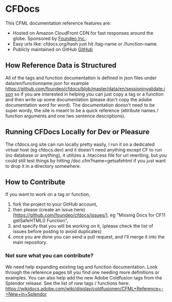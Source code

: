# CFDocs

This CFML documentation reference features are:
* Hosted on Amazon CloudFront CDN for fast responses around the globe. Sponsored by [Foundeo Inc.](http://foundeo.com).
* Easy urls like: cfdocs.org/hash just hit /tag-name or /function-name.
* Publicly maintained on GitHub [GitHub](http://github.com/foundeo/cfdocs)

## How Reference Data is Structured

All of the tags and function documentation is defined in json files under data/en/functionname.json for example https://github.com/foundeo/cfdocs/blob/master/data/en/sessioninvalidate.json so if you are interested in helping you can just copy a tag or a function and then write up some documentation (please don't copy the adobe documentation word for word). The documentation doesn't need to be super wordy, the site is meant to be a quick reference (attribute names / function arguments and one two sentence descriptions).

## Running CFDocs Locally for Dev or Pleasure

The cfdocs.org site can run locally pretty easily, I run it on a dedicated virtual host (eg cfdocs.dev) and it doesn't need anything except CF to run (no database or anything), it utilizes a .htaccess file for url rewriting, but you could still test things by hitting /doc.cfm?name=getsafehtml if you just want to drop it in a directory somewhere.

## How to Contribute

If you want to work on a tag or function, 
1. fork the project to your GitHub account,
1. then please (create an issue here)[https://github.com/foundeo/cfdocs/issues/], eg "Missing Docs for CF11 getSafeHTML() Function",
2. and specify that you will be working on it, (please check the list of issues before posting to avoid duplicates) 
3. once you are done you can send a pull request, and I'll merge it into the main repository.

### Not sure what you can contribute? 
We need help expanding existing tag and function documentation. Look through the reference pages till you find one needing more definitions or examples.
You can also help add the new Adobe Coldfusion tags from the Splendor release. See the list of new tags / functions here: https://wikidocs.adobe.com/wiki/display/coldfusionen/CFML+Reference+-+New+in+Splendor


